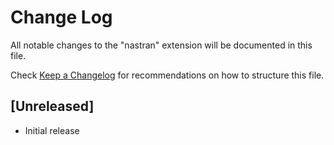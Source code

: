 # Change Log

All notable changes to the "nastran" extension will be documented in this file.

Check [Keep a Changelog](http://keepachangelog.com/) for recommendations on how to structure this file.

## [Unreleased]

- Initial release